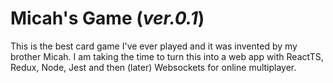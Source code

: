 # Micah's Game (<i>ver.0.1</i>)
This is the best card game I've ever played and it was invented by my brother Micah. I am taking the time to turn this into a web app with ReactTS, Redux, Node, Jest and then (later) Websockets for online multiplayer.

